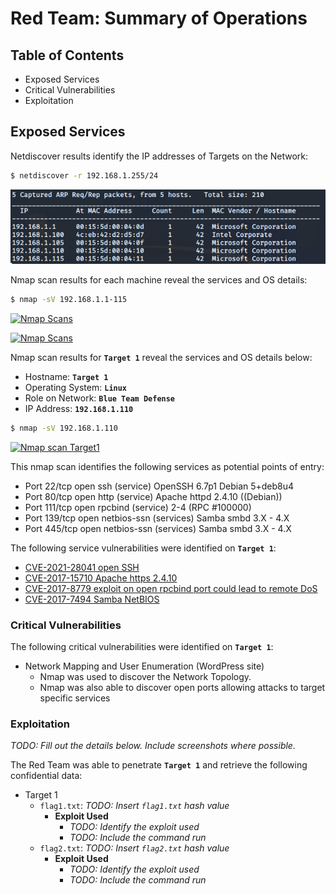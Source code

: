 # Red Team: Summary of Operations

## Table of Contents
- Exposed Services
- Critical Vulnerabilities
- Exploitation

## Exposed Services

Netdiscover results identify the IP addresses of Targets on the Network:
```bash
$ netdiscover -r 192.168.1.255/24
```
[![Net Discovery](/Diagrams-and-Media/Network-Discovery.PNG)](https://github.com/srabbers/Final-Project/blob/main/Diagrams-and-Media/Network-Discovery.PNG)

Nmap scan results for each machine reveal the services and OS details:

```bash
$ nmap -sV 192.168.1.1-115
```
[![Nmap Scans](https://github.com/srabbers/Final-Project/blob/b449f8140afd116352dfcbdbb37690b17afc84aa/Diagrams-and-Media/nmap-services-scan1.PNG)](https://github.com/srabbers/Final-Project/blob/b449f8140afd116352dfcbdbb37690b17afc84aa/Diagrams-and-Media/nmap-services-scan1.PNG)  


[![Nmap Scans](https://github.com/srabbers/Final-Project/blob/b449f8140afd116352dfcbdbb37690b17afc84aa/Diagrams-and-Media/nmap-services-scan2.PNG)](https://github.com/srabbers/Final-Project/blob/b449f8140afd116352dfcbdbb37690b17afc84aa/Diagrams-and-Media/nmap-services-scan2.PNG)

Nmap scan results for **`Target 1`** reveal the services and OS details below:

   - Hostname: **`Target 1`**
   - Operating System: **`Linux`**
   - Role on Network: **`Blue Team Defense`** 
   - IP Address: **`192.168.1.110`**
 
 ```bash
$ nmap -sV 192.168.1.110
```
[![Nmap scan Target1](https://github.com/srabbers/Final-Project/blob/main/Diagrams-and-Media/nmap-Services-OS.PNG)](https://github.com/srabbers/Final-Project/blob/main/Diagrams-and-Media/nmap-Services-OS.PNG)

This nmap scan identifies the following services as potential points of entry:


   - Port 22/tcp open ssh (service) OpenSSH 6.7p1 Debian 5+deb8u4
   - Port 80/tcp open http (service) Apache httpd 2.4.10 ((Debian))
   - Port 111/tcp open rpcbind (service) 2-4 (RPC #100000)
   - Port 139/tcp open netbios-ssn (services) Samba smbd 3.X - 4.X
   - Port 445/tcp open netbios-ssn (services) Samba smbd 3.X - 4.X

The following service vulnerabilities were identified on **`Target 1`**:

 - [CVE-2021-28041 open SSH](https://nvd.nist.gov/vuln/detail/CVE-2021-28041)  
  - [CVE-2017-15710 Apache https 2.4.10](https://nvd.nist.gov/vuln/detail/CVE-2017-15710)
  - [CVE-2017-8779 exploit on open rpcbind port could lead to remote DoS](https://nvd.nist.gov/vuln/detail/CVE-2017-8779)  
  - [CVE-2017-7494 Samba NetBIOS](https://nvd.nist.gov/vuln/detail/CVE-2017-7494)  
### Critical Vulnerabilities 
The following critical vulnerabilities were identified on **`Target 1`**:
- Network Mapping and User Enumeration (WordPress site)
  - Nmap was used to discover the Network Topology.  
  - Nmap was also able to discover open ports allowing attacks to target specific services
### Exploitation
_TODO: Fill out the details below. Include screenshots where possible._

The Red Team was able to penetrate **`Target 1`** and retrieve the following confidential data:
- Target 1
  - `flag1.txt`: _TODO: Insert `flag1.txt` hash value_
    - **Exploit Used**
      - _TODO: Identify the exploit used_
      - _TODO: Include the command run_
  - `flag2.txt`: _TODO: Insert `flag2.txt` hash value_
    - **Exploit Used**
      - _TODO: Identify the exploit used_
      - _TODO: Include the command run_